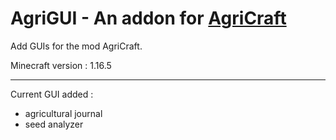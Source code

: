# AgriGUI - An addon for [AgriCraft](https://github.com/AgriCraft/AgriCraft)


Add GUIs for the mod AgriCraft.

Minecraft version : 1.16.5

---

Current GUI added :
- agricultural journal
- seed analyzer
